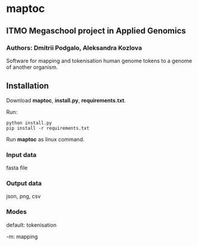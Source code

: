 # maptoc

## ITMO Megaschool project in Applied Genomics
### Authors: Dmitrii Podgalo, Aleksandra Kozlova

Software for mapping and tokenisation human genome tokens to a genome of another organism.

## Installation
Download **maptoc**, **install.py**, **requirements.txt**.

Run:
```
python install.py
pip install -r requirements.txt
```

Run **maptoc** as linux command.

### Input data
fasta file

### Output data
json, png, csv

### Modes
default: tokenisation

-m: mapping

